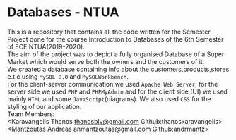 # Databases - NTUA 
This is a repository that contains all the code written for the Semester Project done for the course Introduction to Databases of the 6th Semester of ECE NTUA(2019-2020). \
The aim of the project was to depict a fully organised Database of a Super Market which would serve both the owners and the customers of it. \
We created a database containing info about the customers,products,stores e.t.c using `MySQL 8.0` and `MySQLWorkbench`. \
For the client-server communication we used `Apache Web Server`, for the server side we used `PHP` and `PHPMyAdmin` and for the client side (UI) we used mainly `HTML` and some `JavaScript`(diagrams). We also used `CSS` for the styling of our application.\
Team Members: \
<Karavangelis Thanos thanosblv@gmail.com Github:thanoskaravangelis> \
<Mantzoutas Andreas anmantzoutas@gmail.com Github:andrmantz>
